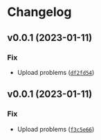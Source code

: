 # Changelog

<!--next-version-placeholder-->

## v0.0.1 (2023-01-11)
### Fix
* Upload problems ([`df2fd54`](https://github.com/rise-consulting/saxproject/commit/df2fd54fe06b7b66e9a761d5a5b1fd1df8fbc641))

## v0.0.1 (2023-01-11)
### Fix
* Upload problems ([`f3c5e66`](https://github.com/rise-consulting/saxproject/commit/f3c5e66e95d290a717d3295fa7dd9ce5daa09bdd))

